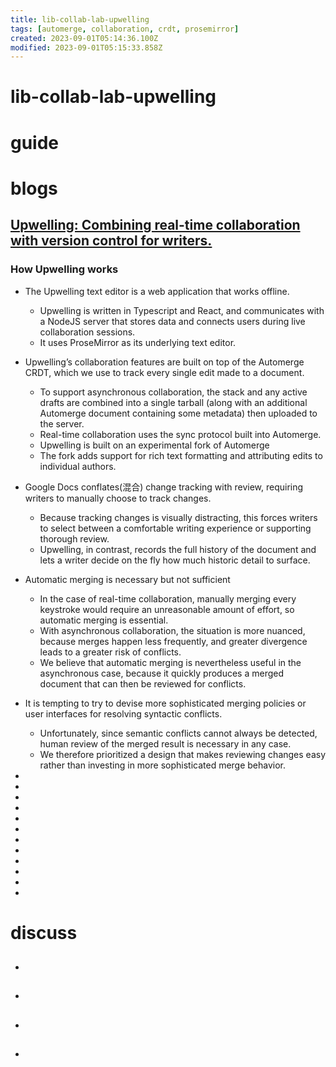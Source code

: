 ```yaml
---
title: lib-collab-lab-upwelling
tags: [automerge, collaboration, crdt, prosemirror]
created: 2023-09-01T05:14:36.100Z
modified: 2023-09-01T05:15:33.858Z
---
```


# lib-collab-lab-upwelling

# guide

# blogs

## [Upwelling: Combining real-time collaboration with version control for writers.](https://www.inkandswitch.com/upwelling/)

### How Upwelling works

- The Upwelling text editor is a web application that works offline. 
  - Upwelling is written in Typescript and React, and communicates with a NodeJS server that stores data and connects users during live collaboration sessions. 
  - It uses ProseMirror as its underlying text editor.
- Upwelling’s collaboration features are built on top of the Automerge CRDT, which we use to track every single edit made to a document. 
  - To support asynchronous collaboration, the stack and any active drafts are combined into a single tarball (along with an additional Automerge document containing some metadata) then uploaded to the server. 
  - Real-time collaboration uses the sync protocol built into Automerge.
  - Upwelling is built on an experimental fork of Automerge
  - The fork adds support for rich text formatting and attributing edits to individual authors.

- Google Docs conflates(混合) change tracking with review, requiring writers to manually choose to track changes. 
  - Because tracking changes is visually distracting, this forces writers to select between a comfortable writing experience or supporting thorough review. 
  - Upwelling, in contrast, records the full history of the document and lets a writer decide on the fly how much historic detail to surface.

- Automatic merging is necessary but not sufficient
  - In the case of real-time collaboration, manually merging every keystroke would require an unreasonable amount of effort, so automatic merging is essential. 
  - With asynchronous collaboration, the situation is more nuanced, because merges happen less frequently, and greater divergence leads to a greater risk of conflicts. 
  - We believe that automatic merging is nevertheless useful in the asynchronous case, because it quickly produces a merged document that can then be reviewed for conflicts.

- It is tempting to try to devise more sophisticated merging policies or user interfaces for resolving syntactic conflicts. 
  - Unfortunately, since semantic conflicts cannot always be detected, human review of the merged result is necessary in any case. 
  - We therefore prioritized a design that makes reviewing changes easy rather than investing in more sophisticated merge behavior.

- 
- 
- 
- 
- 
- 
- 
- 
- 
- 
- 
- 

# discuss
- ## 

- ## 

- ## 

- ## 
